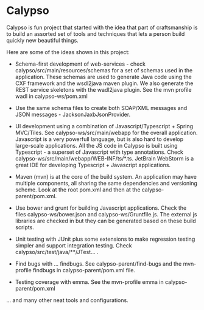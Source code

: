 # Calypso

Calypso is fun project that started with the idea that part of craftsmanship is to build an assorted set of tools and techniques that lets a person build quickly new beautiful things.

Here are some of the ideas shown in this project:

* Schema-first development of web-services - check calypso/src/main/resources/schemas for a set of schemas used in the application. These schemas are used to generate Java code using the CXF framework and the wsdl2java maven plugin. We also generate the REST service skeletons with the wadl2java plugin. See the mvn profile wadl in calypso-ws/pom.xml

* Use the same schema files to create both SOAP/XML messages and JSON messages - JacksonJaxbJsonProvider.

* UI development using a combination of Javascript/Typescript + Spring MVC/Tiles. See calypso-ws/src/main/webapp for the overall application. Javascript is a very powerfull language, but is also hard to develop large-scale applications. All the JS code in Calypso is built using Typescript - a superset of Javascript with type annotations. Check calypso-ws/src/main/webapp/WEB-INF/ts/*.ts. JetBrain WebStorm is a great IDE for developing Typescript + Javascript applications.

* Maven (mvn) is at the core of the build system. An application may have multiple components, all sharing the same dependencies and versioning scheme. Look at the root pom.xml and then at the calypso-parent/pom.xml.

* Use bower and grunt for building Javascript applications. Check the files calypso-ws/bower.json and calypso-ws/Gruntfile.js. The external js libraries are checked in but they can be generated based on these build scripts.

* Unit testing with JUnit plus some extensions to make regression testing simpler and support integration testing. Check calypso/src/test/java/**/JTest... .

 * Find bugs with ... findbugs. See calypso-parent/find-bugs and the mvn-profile findbugs in calypso-parent/pom.xml file.
 
 * Testing coverage with emma. See the mvn-profile emma in calypso-parent/pom.xml
 
... and many other neat tools and configurations.

